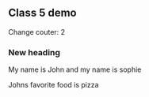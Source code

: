 ## Class 5 demo

Change couter: 2

### New heading 

My name is John and my name is sophie

Johns favorite food is pizza